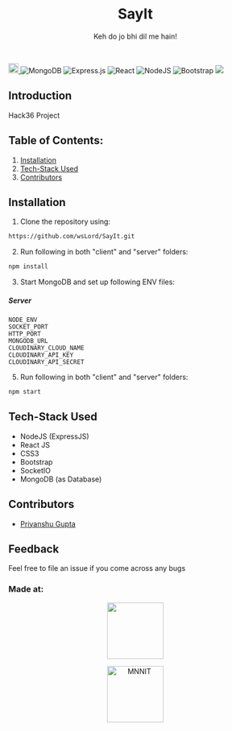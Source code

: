 <h1 align="center">SayIt</h1>

<p align="center">
Keh do jo bhi dil me hain!
</p>

<br>

<a href="https://hack36.com"> <img src="http://bit.ly/BuiltAtHack36" height=20px> </a>
![MongoDB](https://img.shields.io/badge/MongoDB-%234ea94b.svg?style=for-the-badge&logo=mongodb&logoColor=white)
![Express.js](https://img.shields.io/badge/express.js-%23404d59.svg?style=for-the-badge&logo=express&logoColor=%2361DAFB)
![React](https://img.shields.io/badge/react-%2320232a.svg?style=for-the-badge&logo=react&logoColor=%2361DAFB)
![NodeJS](https://img.shields.io/badge/node.js-6DA55F?style=for-the-badge&logo=node.js&logoColor=white)
![Bootstrap](https://img.shields.io/badge/bootstrap-%23563D7C.svg?style=for-the-badge&logo=bootstrap&logoColor=white)
![](https://visitor-badge.laobi.icu/badge?page_id=wsLord.CryptoX)

## Introduction
  Hack36 Project

## Table of Contents:

1) [Installation](#install)
2) [Tech-Stack Used](#depend)
3) [Contributors](#contri)

<!-- <a name="fet"></a>
## Features

### Basic
* Login/Signup with social logins such as Google, Facebook
* Show different cryptocurrencies detail
* Add different cryptocurrencies to the watchlist 
* View price variation on a graph
* Payment gateway integration to add funds to wallet
* Allow users to buy/sell cryptocurrencies using wallet
* Portfolio section to view current holdings
* Calculate profit and loss on each holding
* List of transactions performed with basic info
* Generate a daily report of the current portfolio
* Settings to change basic info, password etc.

### Advanced
* Ability to change the scale of the graph to a certain interval. (1 year, 1 month, 1 week, 1 day, 1 hour, 15 min, etc)
* Change graph plotting style. (Candle Sticks, Bars, Line, etc. )
* Users can place orders including Buy-Limit order and Sell-Limit Order
* Detailed transaction info view for each type
* Referral scheme to earn wallet money with invite link
* Feature to transfer cryptocurrency to another user's wallet (with transaction charge deduction)
* Feature to exchange one cryptocurrency with another (with transaction charge deduction)
* Notifications when an order is processed, coins are received etc.

<a name="install"></a>  -->
## Installation
1) Clone the repository using:
```bash
https://github.com/wsLord/SayIt.git
```
2) Run following in both "client" and "server" folders:
```bash
npm install 
```
3) Start MongoDB and set up following ENV files:

##### Server
```
NODE_ENV
SOCKET_PORT
HTTP_PORT
MONGODB_URL
CLOUDINARY_CLOUD_NAME
CLOUDINARY_API_KEY
CLOUDINARY_API_SECRET
```
5) Run following in both "client" and "server" folders:
```bash
npm start
```

<!-- <a name="gothru"></a> 
## Go-through Videos

* [CryptoX](https://www.youtube.com/watch?v=L_1lqI3QkWQ)


<a name="depend"></a> -->
## Tech-Stack Used

* NodeJS (ExpressJS)
* React JS
* CSS3
* Bootstrap
* SocketIO
* MongoDB (as Database)

<!-- <a name="apis"></a>
## APIs Used

* Coingecko
* RazorPay
* NewsApi

<a name="contri"></a> -->
## Contributors

* [Priyanshu Gupta](https://github.com/wsLord)

## Feedback
Feel free to file an issue if you come across any bugs

### Made at:

<p align="center">
<img width="112px" src="https://scontent.flko4-1.fna.fbcdn.net/v/t39.30808-6/247395021_4810221262322028_8169788296240690130_n.png?_nc_cat=103&ccb=1-5&_nc_sid=09cbfe&_nc_ohc=MjB37MvQffgAX8Xd9Mw&_nc_ht=scontent.flko4-1.fna&oh=00_AT_avrvTgmqCNnrIDrLKz6t8xeIpCaW8rIMo-jOA9GDieQ&oe=61CE5FCA" />
</p>
<p align="center">
<img alt="MNNIT" width="112px" src="http://www.mnnit.ac.in/institutelogo/MNNIT%20(logo)png.png" />
</p>
